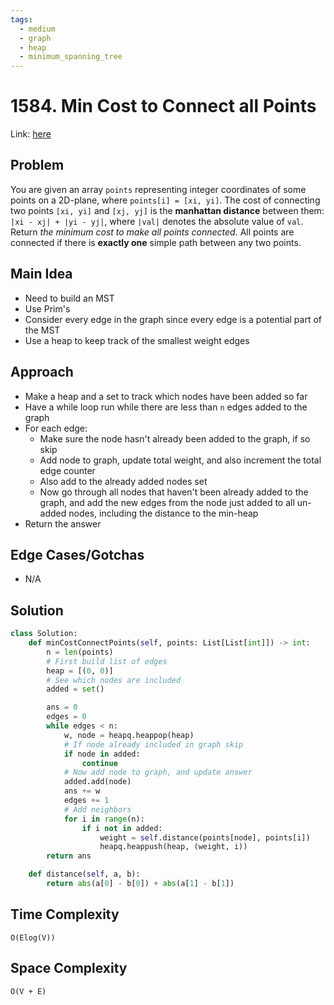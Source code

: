 ```yaml
---
tags:
  - medium
  - graph
  - heap
  - minimum_spanning_tree
---
```

# 1584. Min Cost to Connect all Points
Link: [here](https://leetcode.com/problems/min-cost-to-connect-all-points/description/)
## Problem
You are given an array `points` representing integer coordinates of some points on a 2D-plane, where `points[i] = [xi, yi]`.
The cost of connecting two points `[xi, yi]` and `[xj, yj]` is the **manhattan distance** between them: `|xi - xj| + |yi - yj|`, where `|val|` denotes the absolute value of `val`.
Return _the minimum cost to make all points connected._ All points are connected if there is **exactly one** simple path between any two points.
## Main Idea
- Need to build an MST
- Use Prim's 
- Consider every edge in the graph since every edge is a potential part of the MST
- Use a heap to keep track of the smallest weight edges
## Approach
- Make a heap and a set to track which nodes have been added so far
- Have a while loop run while there are less than `n` edges added to the graph
- For each edge:
	- Make sure the node hasn't already been added to the graph, if so skip
	- Add node to graph, update total weight, and also increment the total edge counter
	- Also add to the already added nodes set
	- Now go through all nodes that haven't been already added to the graph, and add the new edges from the node just added to all un-added nodes, including the distance to the min-heap
- Return the answer
## Edge Cases/Gotchas 
- N/A
## Solution
```python 
class Solution:
    def minCostConnectPoints(self, points: List[List[int]]) -> int:
        n = len(points)
        # First build list of edges
        heap = [(0, 0)]
        # See which nodes are included
        added = set()

        ans = 0
        edges = 0
        while edges < n:
            w, node = heapq.heappop(heap)
            # If node already included in graph skip
            if node in added:
                continue
            # Now add node to graph, and update answer
            added.add(node)
            ans += w
            edges += 1
            # Add neighbors
            for i in range(n):
                if i not in added:
                    weight = self.distance(points[node], points[i])
                    heapq.heappush(heap, (weight, i))
        return ans

    def distance(self, a, b):
        return abs(a[0] - b[0]) + abs(a[1] - b[1])
```
## Time Complexity
`O(Elog(V))`
## Space Complexity
`O(V + E)`

